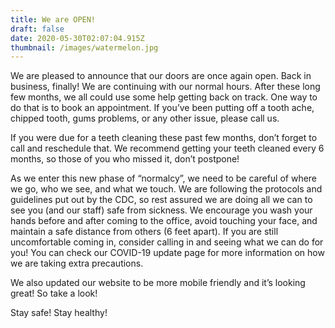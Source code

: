 ```yaml
---
title: We are OPEN!
draft: false
date: 2020-05-30T02:07:04.915Z
thumbnail: /images/watermelon.jpg
---
```


We are pleased to announce that our doors are once again open. Back in business, finally! We are continuing with our normal hours. After these long few months, we all could use some help getting back on track. One way to do that is to book an appointment. If you’ve been putting off a tooth ache, chipped tooth, gums problems, or any other issue, please call us.

If you were due for a teeth cleaning these past few months, don’t forget to call and reschedule that. We recommend getting your teeth cleaned every 6 months, so those of you who missed it, don’t postpone!

As we enter this new phase of “normalcy”, we need to be careful of where we go, who we see, and what we touch. We are following the protocols and guidelines put out by the CDC, so rest assured we are doing all we can to see you (and our staff) safe from sickness. We encourage you wash your hands before and after coming to the office, avoid touching your face, and maintain a safe distance from others (6 feet apart). If you are still uncomfortable coming in, consider calling in and seeing what we can do for you! You can check our COVID-19 update page for more information on how we are taking extra precautions.

We also updated our website to be more mobile friendly and it’s looking great! So take a look!

Stay safe! Stay healthy!
